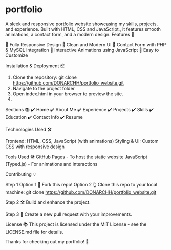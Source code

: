 # portfolio
A sleek and responsive portfolio website showcasing my skills, projects, and experience. Built with HTML, CSS and JavaScript,, it features smooth animations, a contact form, and a modern design.
Features 📝

🎡 Fully Responsive Design 🎡 Clean and Modern UI 🎡 Contact Form with PHP & MySQL Integration 🎡 Interactive Animations using JavaScript 🎡 Easy to Customize

Installation & Deployment 📦

1. Clone the repository:
git clone https://github.com/DONARCHH/portfolio_website.git
2. Navigate to the project folder
3. Open index.html in your browser to preview the site.
4. 
Sections 📚
✔️ Home
✔️ About Me
✔️ Experience
✔️ Projects
✔️ Skills
✔️ Education
✔️ Contact Info
✔️ Resume

Technologies Used 🛠️

Frontend: HTML, CSS, JavaScript (with animations) 
Styling & UI: Custom CSS with responsive design

Tools Used 🛠️ 
GitHub Pages - To host the static website 
JavaScript (Typed.js) - For animations and interactions

Contributing 💡

Step 1 
Option 1 🍝 Fork this repo!
Option 2 👆 Clone this repo to your local machine: 
git clone https://github.com/DONARCHH/portfolio_website.git

Step 2 🛠️ Build and enhance the project.

Step 3 🔄 Create a new pull request with your improvements.

License 📚 This project is licensed under the MIT License - see the LICENSE.md file for details.

Thanks for checking out my portfolio! 🚀
